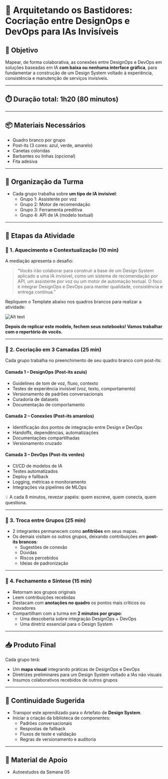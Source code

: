 # 🧠 Arquitetando os Bastidores: Cocriação entre DesignOps e DevOps para IAs Invisíveis

## 🎯 Objetivo

Mapear, de forma colaborativa, as conexões entre DesignOps e DevOps em soluções baseadas em IA **com baixa ou nenhuma interface gráfica**, para fundamentar a construção de um Design System voltado à experiência, consistência e manutenção de serviços invisíveis.

---

## ⏱️ Duração total: **1h20 (80 minutos)**

---

## 📦 Materiais Necessários

- Quadro branco por grupo  
- Post-its (3 cores: azul, verde, amarelo)  
- Canetas coloridas  
- Barbantes ou linhas (opcional)  
- Fita adesiva    

---

## 👥 Organização da Turma

- Cada grupo trabalha sobre **um tipo de IA invisível**:
  - Grupo 1: Assistente por voz
  - Grupo 2: Motor de recomendação
  - Grupo 3: Ferramenta preditiva
  - Grupo 4: API de IA (modelo textual)

---

## 🧱 Etapas da Atividade

### 🔹 1. Aquecimento e Contextualização (10 min)

A mediação apresenta o desafio:

> “Vocês irão colaborar para construir a base de um Design System aplicado a uma IA invisível, como um sistema de recomendação por API, um assistente por voz ou um motor de automação textual. O foco é integrar DesignOps e DevOps para manter qualidade, consistência e entrega contínua.”

Repliquem o Template abaixo nos quadros brancos para realizar a atividade:

<img title="DesignOps e DevOps" alt="Alt text" src="[https://github.com/juliastateri/UX-M10-ES/blob/main/DesignOps_DevOps_Template.png]">

**Depois de replicar este modelo, fechem seus notebooks! Vamos trabalhar com o repertório de vocês.**

---

### 🔸 2. Cocriação em 3 Camadas (25 min)

Cada grupo trabalha no preenchimento de seu quadro branco com post-its:

#### Camada 1 – **DesignOps** (Post-its azuis)

- Guidelines de tom de voz, fluxo, contexto
- Testes de experiência invisível (voz, texto, comportamento)
- Versionamento de padrões conversacionais
- Curadoria de datasets
- Documentação de comportamento

#### Camada 2 – **Conexões** (Post-its amarelos)

- Identificação dos pontos de integração entre Design e DevOps
- Handoffs, dependências, automatizações
- Documentações compartilhadas
- Versionamento cruzado

#### Camada 3 – **DevOps** (Post-its verdes)

- CI/CD de modelos de IA
- Testes automatizados
- Deploy e fallback
- Logging, métricas e monitoramento
- Integrações via pipelines de MLOps

💡 A cada 8 minutos, revezar papéis: quem escreve, quem conecta, quem questiona.

---

### 🔹 3. Troca entre Grupos (25 min)

- 2 integrantes permanecem como **anfitriões** em seus mapas.
- Os demais visitam os outros grupos, deixando contribuições em **post-its brancos**:
  - Sugestões de conexão
  - Dúvidas
  - Riscos percebidos
  - Ideias de padronização

---

### 🔸 4. Fechamento e Síntese (15 min)

- Retornam aos grupos originais
- Leem contribuições recebidas
- Destacam com **anotações no quadro** os pontos mais críticos ou inovadores
- Compartilham com a turma em **2 minutos por grupo**:
  - Uma descoberta sobre integração DesignOps + DevOps
  - Uma diretriz essencial para o Design System

---

## 📥 Produto Final

Cada grupo terá:

- Um **mapa visual** integrando práticas de DesignOps e DevOps
- Diretrizes preliminares para um Design System voltado a IAs não visuais
- Insumos colaborativos recebidos de outros grupos

---

## 🧩 Continuidade Sugerida

- Transpor este aprendizado para o Artefato de **Design System**.
- Iniciar a criação da biblioteca de componentes:
  - Padrões conversacionais
  - Respostas de fallback
  - Fluxos de teste e validação
  - Regras de versionamento e auditoria

---

## 📎 Material de Apoio
- Autoestudos da Semana 05

